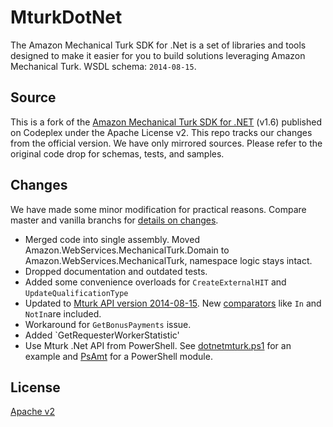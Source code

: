 # MturkDotNet

The Amazon Mechanical Turk SDK for .Net is a set of libraries and tools designed to make it easier for you to build solutions leveraging Amazon Mechanical Turk. WSDL schema: `2014-08-15`.

## Source

This is a fork of the [Amazon Mechanical Turk SDK for .NET](http://mturkdotnet.codeplex.com/) (v1.6) published on Codeplex under the Apache License v2. This repo tracks our changes from the official version. We have only mirrored sources. Please refer to the original code drop for schemas, tests, and samples.

## Changes

We have made some minor modification for practical reasons. Compare master and vanilla branchs for [details on changes](https://github.com/DeSciL/DotnetMturk/compare/vanilla...master).

- Merged code into single assembly. Moved Amazon.WebServices.MechanicalTurk.Domain to Amazon.WebServices.MechanicalTurk, namespace logic stays intact.
- Dropped documentation and outdated tests.
- Added some convenience overloads for `CreateExternalHIT` and `UpdateQualificationType`
- Updated to [Mturk API version 2014-08-15](http://docs.aws.amazon.com/AWSMechTurk/latest/AWSMturkAPI/ApiReference_WsdlLocationArticle.html). New [comparators](http://mechanicalturk.typepad.com/blog/2014/07/new-qualification-comparators-add-greater-flexibility-to-qualifications-.html) like `In` and `NotIn`are included.
- Workaround for `GetBonusPayments` issue.
- Added `GetRequesterWorkerStatistic'
- Use Mturk .Net API from PowerShell. See [dotnetmturk.ps1](https://github.com/DeSciL/DotnetMturk/blob/master/DotnetMturk.ps1) for an example and [PsAmt](https://github.com/DeSciL/PsAmt) for a PowerShell module.

## License

[Apache v2](https://github.com/DeSciL/DotnetMturk/blob/master/LICENSE)